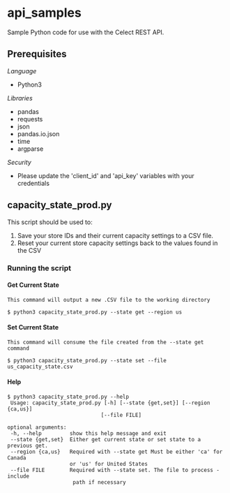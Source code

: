 # api_samples
Sample Python code for use with the Celect REST API.

## Prerequisites
_Language_
* Python3

_Libraries_
* pandas
* requests
* json
* pandas.io.json
* time
* argparse

_Security_
* Please update the 'client_id' and 'api_key' variables with your credentials

## capacity_state_prod.py
This script should be used to:
1. Save your store IDs and their current capacity settings to a CSV file. 
2. Reset your current store capacity settings back to the values found in the CSV

### Running the script
#### Get Current State
``` 
This command will output a new .CSV file to the working directory

$ python3 capacity_state_prod.py --state get --region us
```

#### Set Current State
``` 
This command will consume the file created from the --state get command

$ python3 capacity_state_prod.py --state set --file us_capacity_state.csv
```

#### Help
```
$ python3 capacity_state_prod.py --help
 Usage: capacity_state_prod.py [-h] [--state {get,set}] [--region {ca,us}]
                              [--file FILE]

optional arguments:
 -h, --help         show this help message and exit
 --state {get,set}  Either get current state or set state to a previous get.
 --region {ca,us}   Required with --state get Must be either 'ca' for Canada
                    or 'us' for United States
 --file FILE        Required with --state set. The file to process - include
                     path if necessary
```

